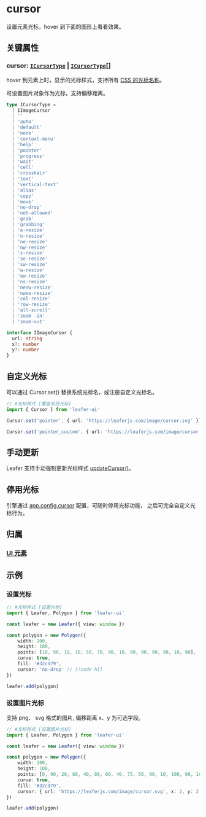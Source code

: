 <script setup>
import Case from '/component/Case.vue'
</script>

# cursor

设置元素光标，hover 到下面的图形上看看效果。

<case name="Cursor" editor=false></case>

## 关键属性

### cursor: [`ICursorType`](/api/modules.md#icursortype) | [`ICursorType`](/api/modules.md#icursortype)[]

hover 到元素上时，显示的光标样式，支持所有 [CSS 的光标名称](https://developer.mozilla.org/zh-CN/docs/Web/CSS/cursor)。

可设置图片对象作为光标，支持偏移距离。

```ts
type ICursorType =
  | IImageCursor
  | ''
  | 'auto'
  | 'default'
  | 'none'
  | 'context-menu'
  | 'help'
  | 'pointer'
  | 'progress'
  | 'wait'
  | 'cell'
  | 'crosshair'
  | 'text'
  | 'vertical-text'
  | 'alias'
  | 'copy'
  | 'move'
  | 'no-drop'
  | 'not-allowed'
  | 'grab'
  | 'grabbing'
  | 'e-resize'
  | 'n-resize'
  | 'ne-resize'
  | 'nw-resize'
  | 's-resize'
  | 'se-resize'
  | 'sw-resize'
  | 'w-resize'
  | 'ew-resize'
  | 'ns-resize'
  | 'nesw-resize'
  | 'nwse-resize'
  | 'col-resize'
  | 'row-resize'
  | 'all-scroll'
  | 'zoom -in'
  | 'zoom-out'

interface IImageCursor {
  url: string
  x?: number
  y?: number
}
```

## 自定义光标

可以通过 Cursor.set() 替换系统光标名，或注册自定义光标名。

```ts
// #光标样式 [覆盖系统光标]
import { Cursor } from 'leafer-ui'

Cursor.set('pointer', { url: 'https://leaferjs.com/image/cursor.svg' }) // 替换pointer光标

Cursor.set('pointer_custom', { url: 'https://leaferjs.com/image/cursor.svg' }) // 注册自定义光标名
```

## 手动更新

Leafer 支持手动强制更新光标样式 [updateCursor()](/reference/display/Leafer.md#updatecursor-cursor-icursortype)。

## 停用光标

引擎通过 [app.config.cursor](/reference/config/app/base.md#cursor-boolean) 配置，可随时停用光标功能， 之后可完全自定义光标行为。

## 归属

### [UI 元素](/reference/display/UI.md)

## 示例

<case name="Cursor" index=4 editor=false></case>

### 设置光标

```ts
// #光标样式 [设置光标]
import { Leafer, Polygon } from 'leafer-ui'

const leafer = new Leafer({ view: window })

const polygon = new Polygon({
    width: 100,
    height: 100,
    points: [10, 90, 10, 10, 50, 70, 90, 10, 90, 90, 90, 90, 10, 90],
    curve: true,
    fill: '#32cd79',
    cursor: 'no-drop' // [!code hl]
})

leafer.add(polygon)
```

<case name="Cursor" index=5 editor=false></case>

### 设置图片光标

支持 png、 svg 格式的图片, 偏移距离 x、y 为可选字段。

```ts
// #光标样式 [设置图片光标]
import { Leafer, Polygon } from 'leafer-ui'

const leafer = new Leafer({ view: window })

const polygon = new Polygon({
    width: 100,
    height: 100,
    points: [0, 90, 20, 60, 40, 80, 60, 40, 75, 50, 90, 10, 100, 90, 100, 90, 0, 90],
    curve: true,
    fill: '#32cd79',
    cursor: { url: 'https://leaferjs.com/image/cursor.svg', x: 2, y: 2 } // [!code hl]
})

leafer.add(polygon)
```
